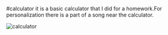 #calculator
it is a basic calculator that I did for a homework.For personalization there is a part of a song near the calculator.

![calculator](https://github.com/user-attachments/assets/a0b36e59-f4a9-41c5-90e3-17c4b399f4bf)
